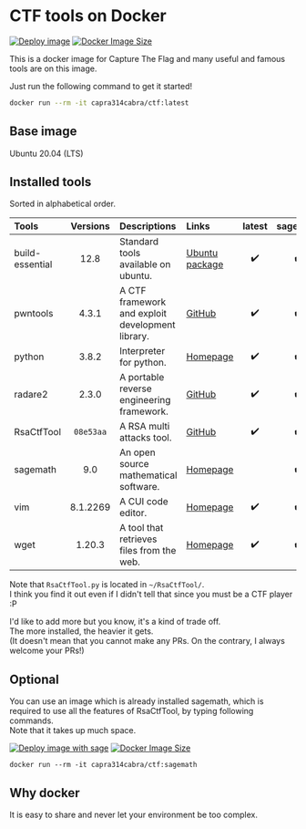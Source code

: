 # CTF tools on Docker

[![Deploy image](https://github.com/capra314cabra/CTFDocker/workflows/Deploy%20image/badge.svg?branch=master)](https://github.com/capra314cabra/CTFDocker)
[![Docker Image Size](https://img.shields.io/docker/image-size/capra314cabra/ctf/latest)](https://hub.docker.com/r/capra314cabra/ctf)

This is a docker image for Capture The Flag and many useful and famous tools are on this image.  

Just run the following command to get it started!
```bash
docker run --rm -it capra314cabra/ctf:latest
```

## Base image

Ubuntu 20.04 (LTS)

## Installed tools

Sorted in alphabetical order.

|Tools|Versions|Descriptions|Links|latest|sagemath|
|:---|:---:|:---|:---|:---:|:---:|
|build-essential|12.8|Standard tools available on ubuntu.|[Ubuntu package](https://packages.ubuntu.com/focal/build-essential)|:heavy_check_mark:|:heavy_check_mark:|
|pwntools|4.3.1|A CTF framework and exploit development library.|[GitHub](https://github.com/Gallopsled/pwntools)|:heavy_check_mark:|:heavy_check_mark:|
|python|3.8.2|Interpreter for python.|[Homepage](https://www.python.org/)|:heavy_check_mark:|:heavy_check_mark:|
|radare2|2.3.0|A portable reverse engineering framework.|[GitHub](https://github.com/radareorg/radare2)|:heavy_check_mark:|:heavy_check_mark:|
|RsaCtfTool|`08e53aa`|A RSA multi attacks tool.|[GitHub](https://github.com/Ganapati/RsaCtfTool)|:heavy_check_mark:|:heavy_check_mark:|
|sagemath|9.0|An open source mathematical software.|[Homepage](https://www.sagemath.org/)||:heavy_check_mark:|
|vim|8.1.2269|A CUI code editor.|[Homepage](https://www.vim.org/)|:heavy_check_mark:|:heavy_check_mark:|
|wget|1.20.3|A tool that retrieves files from the web.|[Homepage](https://www.gnu.org/software/wget/)|:heavy_check_mark:|:heavy_check_mark:|

Note that `RsaCtfTool.py` is located in `~/RsaCtfTool/`.  
I think you find it out even if I didn't tell that since you must be a CTF player :P

I'd like to add more but you know, it's a kind of trade off.  
The more installed, the heavier it gets.  
(It doesn't mean that you cannot make any PRs. On the contrary, I always welcome your PRs!)

## Optional

You can use an image which is already installed sagemath,
which is required to use all the features of RsaCtfTool, by typing following commands.  
Note that it takes up much space.

[![Deploy image with sage](https://github.com/capra314cabra/CTFDocker/workflows/Deploy%20image%20with%20sage/badge.svg)](https://github.com/capra314cabra/CTFDocker)
[![Docker Image Size](https://img.shields.io/docker/image-size/capra314cabra/ctf/sagemath)](https://hub.docker.com/r/capra314cabra/ctf)

```
docker run --rm -it capra314cabra/ctf:sagemath
```

## Why docker

It is easy to share and never let your environment be too complex.
